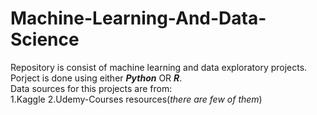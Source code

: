 # Machine-Learning-And-Data-Science #

Repository is consist of machine learning and data exploratory projects.<br/>
Porject is done using either ***Python*** OR ***R***.<br/>
Data sources for this projects are from:<br/>
    1.Kaggle 
    2.Udemy-Courses resources(*there are few of them*)